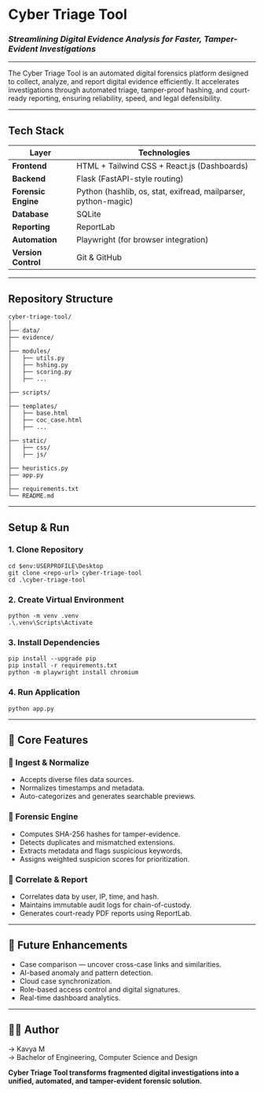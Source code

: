 # Cyber Triage Tool  
### _Streamlining Digital Evidence Analysis for Faster, Tamper-Evident Investigations_

---

The Cyber Triage Tool is an automated digital forensics platform designed to collect, analyze, and report digital evidence efficiently. It accelerates investigations through automated triage, tamper-proof hashing, and court-ready reporting, ensuring reliability, speed, and legal defensibility.

---

## Tech Stack  

|         Layer        |                   Technologies |
|----------------------|----------------------------------------------------------------|
| **Frontend**         | HTML + Tailwind CSS + React.js (Dashboards)                    |
| **Backend**          | Flask (FastAPI-style routing)                                  |
| **Forensic Engine**  | Python (hashlib, os, stat, exifread, mailparser, python-magic) |
| **Database**         | SQLite                                                         |
| **Reporting**        | ReportLab                                                      |
| **Automation**       | Playwright (for browser integration)                           |
| **Version Control**  | Git & GitHub                                                   |

---

## Repository Structure
```
cyber-triage-tool/
│
├── data/
├── evidence/
│
├── modules/
│   ├── utils.py
│   ├── hshing.py
│   ├── scoring.py
│   ├── ...
│
├── scripts/
│
├── templates/
│   ├── base.html
│   ├── coc_case.html
│   ├── ...
│
├── static/
│   ├── css/
│   ├── js/
│
├── heuristics.py
├── app.py
│
├── requirements.txt
└── README.md
```

---

## Setup & Run
### 1. Clone Repository
```
cd $env:USERPROFILE\Desktop
git clone <repo-url> cyber-triage-tool
cd .\cyber-triage-tool
```

### 2. Create Virtual Environment
```
python -m venv .venv
.\.venv\Scripts\Activate
```

### 3. Install Dependencies
```
pip install --upgrade pip
pip install -r requirements.txt
python -m playwright install chromium
```

### 4. Run Application
```
python app.py
```

---

## 🧩 Core Features  

### 🔹 Ingest & Normalize  
- Accepts diverse files data sources.  
- Normalizes timestamps and metadata.  
- Auto-categorizes and generates searchable previews.  

### 🔹 Forensic Engine  
- Computes SHA-256 hashes for tamper-evidence.  
- Detects duplicates and mismatched extensions.  
- Extracts metadata and flags suspicious keywords.  
- Assigns weighted suspicion scores for prioritization.  

### 🔹 Correlate & Report  
- Correlates data by user, IP, time, and hash.  
- Maintains immutable audit logs for chain-of-custody.  
- Generates court-ready PDF reports using ReportLab.  

---

## 🧭 Future Enhancements
- Case comparison — uncover cross-case links and similarities.
- AI-based anomaly and pattern detection.
- Cloud case synchronization.
- Role-based access control and digital signatures.
- Real-time dashboard analytics.

---

## 👩‍💻 Author
-> Kavya M  
-> Bachelor of Engineering, Computer Science and Design  

**Cyber Triage Tool transforms fragmented digital investigations into a unified, automated, and tamper-evident forensic solution.**